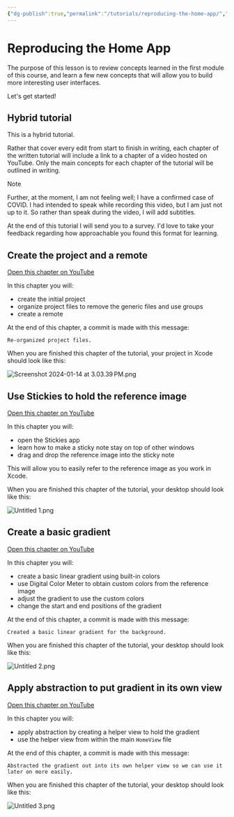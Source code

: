 ```yaml
---
{"dg-publish":true,"permalink":"/tutorials/reproducing-the-home-app/","dgHomeLink":true,"dgShowToc":true}
---
```


# Reproducing the Home App

The purpose of this lesson is to review concepts learned in the first module of this course, and learn a few new concepts that will allow you to build more interesting user interfaces.

Let's get started!

## Hybrid tutorial

This is a hybrid tutorial. 

Rather that cover every edit from start to finish in writing, each chapter of the written tutorial will include a link to a chapter of a video hosted on YouTube. Only the main concepts for each chapter of the tutorial will be outlined in writing.

> [!NOTE]
> Further, at the moment, I am not feeling well; I have a confirmed case of COVID. I had intended to speak while recording this video, but I am just not up to it. So rather than speak during the video, I will add subtitles.
> 
> At the end of this tutorial I will send you to a survey. I'd love to take your feedback regarding how approachable you found this format for learning.

## Create the project and a remote

[Open this chapter on YouTube](https://www.youtube.com/watch?v=kr5WYqjg7Cw&t=0s)

In this chapter you will:

- create the initial project
- organize project files to remove the generic files and use groups
- create a remote

At the end of this chapter, a commit is made with this message:

```
Re-organized project files.
```

When you are finished this chapter of the tutorial, your project in Xcode should look like this:

![Screenshot 2024-01-14 at 3.03.39 PM.png](/img/user/Media/Screenshot%202024-01-14%20at%203.03.39%E2%80%AFPM.png)

## Use Stickies to hold the reference image

[Open this chapter on YouTube](https://www.youtube.com/watch?v=kr5WYqjg7Cw&t=153s)

In this chapter you will:

- open the Stickies app
- learn how to make a sticky note stay on top of other windows
- drag and drop the reference image into the sticky note

This will allow you to easily refer to the reference image as you work in Xcode.

When you are finished this chapter of the tutorial, your desktop should look like this:

![Untitled 1.png](/img/user/Media/Untitled%201.png)

## Create a basic gradient

[Open this chapter on YouTube](https://www.youtube.com/watch?v=kr5WYqjg7Cw&t=239s)

In this chapter you will:

- create a basic linear gradient using built-in colors
- use Digital Color Meter to obtain custom colors from the reference image
- adjust the gradient to use the custom colors
- change the start and end positions of the gradient

At the end of this chapter, a commit is made with this message:

```
Created a basic linear gradient for the background.
```

When you are finished this chapter of the tutorial, your desktop should look like this:

![Untitled 2.png](/img/user/Media/Untitled%202.png)

## Apply abstraction to put gradient in its own view

[Open this chapter on YouTube](https://www.youtube.com/watch?v=kr5WYqjg7Cw&t=542s)

In this chapter you will:

- apply abstraction by creating a helper view to hold the gradient
- use the helper view from within the main `HomeView` file

At the end of this chapter, a commit is made with this message:

```
Abstracted the gradient out into its own helper view so we can use it later on more easily.
```

When you are finished this chapter of the tutorial, your desktop should look like this:

![Untitled 3.png](/img/user/Media/Untitled%203.png)